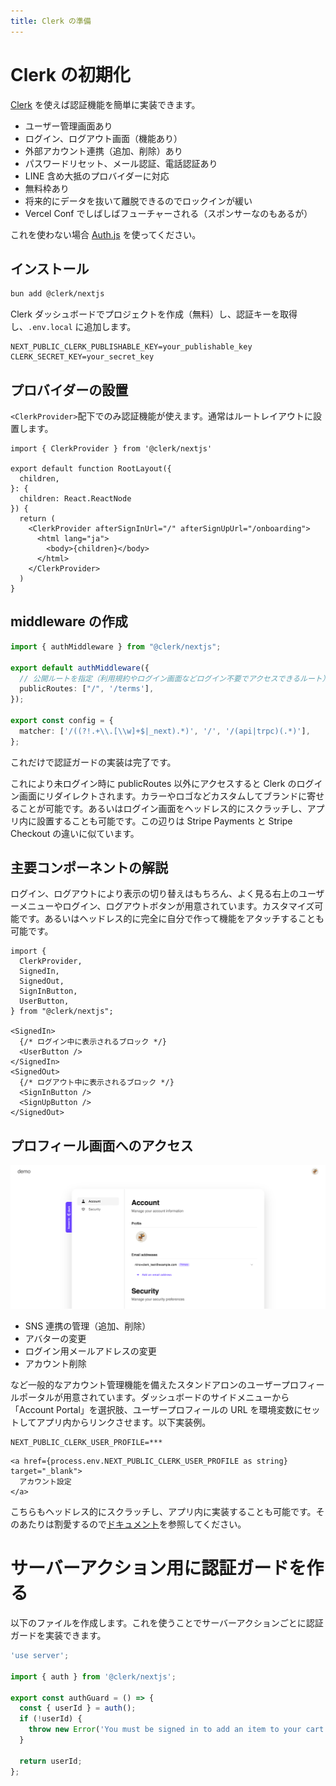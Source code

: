 ```yaml
---
title: Clerk の準備
---
```


# Clerk の初期化

[Clerk](https://clerk.com) を使えば認証機能を簡単に実装できます。

- ユーザー管理画面あり
- ログイン、ログアウト画面（機能あり）
- 外部アカウント連携（追加、削除）あり
- パスワードリセット、メール認証、電話認証あり
- LINE 含め大抵のプロバイダーに対応
- 無料枠あり
- 将来的にデータを抜いて離脱できるのでロックインが緩い
- Vercel Conf でしばしばフューチャーされる（スポンサーなのもあるが）

これを使わない場合 [Auth.js](https://authjs.dev) を使ってください。

## インストール

```bash
bun add @clerk/nextjs
```

Clerk ダッシュボードでプロジェクトを作成（無料）し、認証キーを取得し、`.env.local` に追加します。

```ini:.env.local
NEXT_PUBLIC_CLERK_PUBLISHABLE_KEY=your_publishable_key
CLERK_SECRET_KEY=your_secret_key
```

## プロバイダーの設置

`<ClerkProvider>`配下でのみ認証機能が使えます。通常はルートレイアウトに設置します。

```tsx:app/layouts.tsx
import { ClerkProvider } from '@clerk/nextjs'

export default function RootLayout({
  children,
}: {
  children: React.ReactNode
}) {
  return (
    <ClerkProvider afterSignInUrl="/" afterSignUpUrl="/onboarding">
      <html lang="ja">
        <body>{children}</body>
      </html>
    </ClerkProvider>
  )
}
```

## middleware の作成

```ts:middleware.ts
import { authMiddleware } from "@clerk/nextjs";

export default authMiddleware({
  // 公開ルートを指定（利用規約やログイン画面などログイン不要でアクセスできるルート）
  publicRoutes: ["/", '/terms'],
});

export const config = {
  matcher: ['/((?!.+\\.[\\w]+$|_next).*)', '/', '/(api|trpc)(.*)'],
};
```

これだけで認証ガードの実装は完了です。

これにより未ログイン時に publicRoutes 以外にアクセスすると Clerk のログイン画面にリダイレクトされます。カラーやロゴなどカスタムしてブランドに寄せることが可能です。あるいはログイン画面をヘッドレス的にスクラッチし、アプリ内に設置することも可能です。この辺りは Stripe Payments と Stripe Checkout の違いに似ています。

## 主要コンポーネントの解説

ログイン、ログアウトにより表示の切り替えはもちろん、よく見る右上のユーザーメニューやログイン、ログアウトボタンが用意されています。カスタマイズ可能です。あるいはヘッドレス的に完全に自分で作って機能をアタッチすることも可能です。

```tsx
import {
  ClerkProvider,
  SignedIn,
  SignedOut,
  SignInButton,
  UserButton,
} from "@clerk/nextjs";

<SignedIn>
  {/* ログイン中に表示されるブロック */}
  <UserButton />
</SignedIn>
<SignedOut>
  {/* ログアウト中に表示されるブロック */}
  <SignInButton />
  <SignUpButton />
</SignedOut>
```

## プロフィール画面へのアクセス

![](/images/clerk-account-portal.png)

- SNS 連携の管理（追加、削除）
- アバターの変更
- ログイン用メールアドレスの変更
- アカウント削除

など一般的なアカウント管理機能を備えたスタンドアロンのユーザープロフィールポータルが用意されています。ダッシュボードのサイドメニューから「Account Portal」を選択肢、ユーザープロフィールの URL を環境変数にセットしてアプリ内からリンクさせます。以下実装例。

```ini:.env.local
NEXT_PUBLIC_CLERK_USER_PROFILE=***
```

```tsx
<a href={process.env.NEXT_PUBLIC_CLERK_USER_PROFILE as string} target="_blank">
  アカウント設定
</a>
```

こちらもヘッドレス的にスクラッチし、アプリ内に実装することも可能です。そのあたりは割愛するので[ドキュメント](https://clerk.com/docs)を参照してください。

# サーバーアクション用に認証ガードを作る

以下のファイルを作成します。これを使うことでサーバーアクションごとに認証ガードを実装できます。

```ts:actions/auth.ts
'use server';

import { auth } from '@clerk/nextjs';

export const authGuard = () => {
  const { userId } = auth();
  if (!userId) {
    throw new Error('You must be signed in to add an item to your cart');
  }

  return userId;
};
```
